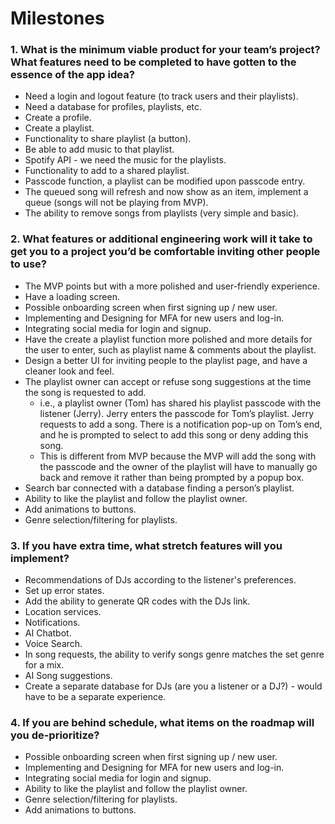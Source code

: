 # **Milestones** #

### **1. What is the minimum viable product for your team’s project? What features need to be completed to have gotten to the essence of the app idea?** ###
- Need a login and logout feature (to track users and their playlists).
- Need a database for profiles, playlists, etc.
- Create a profile.
- Create a playlist.
- Functionality to share playlist (a button).
- Be able to add music to that playlist.
- Spotify API  - we need the music for the playlists. 
- Functionality to add to a shared playlist.
- Passcode function, a playlist can be modified upon passcode entry.
- The queued song will refresh and now show as an item, implement a queue (songs will not be playing from MVP).
- The ability to remove songs from playlists (very simple and basic).

### **2. What features or additional engineering work will it take to get you to a project you’d be comfortable inviting other people to use?** ###
- The MVP points but with a more polished and user-friendly experience.
- Have a loading screen.
- Possible onboarding screen when first signing up / new user.
- Implementing and Designing for MFA for new users and log-in.
- Integrating social media for login and signup.
- Have the create a playlist function more polished and more details for the user to enter, such as playlist name & comments about the playlist.
- Design a better UI for inviting people to the playlist page, and have a cleaner look and feel. 
- The playlist owner can accept or refuse song suggestions at the time the song is requested to add.
    - i.e., a playlist owner (Tom) has shared his playlist passcode with the listener (Jerry). Jerry enters the passcode for Tom’s playlist. Jerry requests to add a song. There is a notification pop-up on Tom’s end, and he is prompted to select to add this song or deny adding this song. 
    - This is different from MVP because the MVP will add the song with the passcode and the owner of the playlist will have to manually go back and remove it rather than being prompted by a popup box.
- Search bar connected with a database finding a person’s playlist.
- Ability to like the playlist and follow the playlist owner.
- Add animations to buttons.
- Genre selection/filtering for playlists.

### **3. If you have extra time, what stretch features will you implement?** ###
- Recommendations of DJs according to the listener's preferences.
- Set up error states.
- Add the ability to generate QR codes with the DJs link.
- Location services.
- Notifications.
- AI Chatbot.
- Voice Search.
- In song requests, the ability to verify songs genre matches the set genre for a mix.
- AI Song suggestions. 
- Create a separate database for DJs (are you a listener or a DJ?) - would have to be a separate experience.

### **4. If you are behind schedule, what items on the roadmap will you de-prioritize?** ###
- Possible onboarding screen when first signing up / new user.
- Implementing and Designing for MFA for new users and log-in.
- Integrating social media for login and signup.
- Ability to like the playlist and follow the playlist owner.
- Genre selection/filtering for playlists.
- Add animations to buttons.
